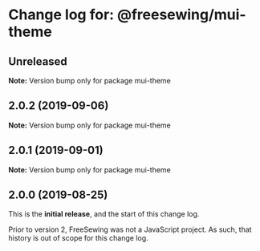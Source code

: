 # Change log for: @freesewing/mui-theme


## Unreleased

**Note:** Version bump only for package mui-theme


## 2.0.2 (2019-09-06)

**Note:** Version bump only for package mui-theme


## 2.0.1 (2019-09-01)

**Note:** Version bump only for package mui-theme




## 2.0.0 (2019-08-25)

This is the **initial release**, and the start of this change log.

Prior to version 2, FreeSewing was not a JavaScript project.
As such, that history is out of scope for this change log.
